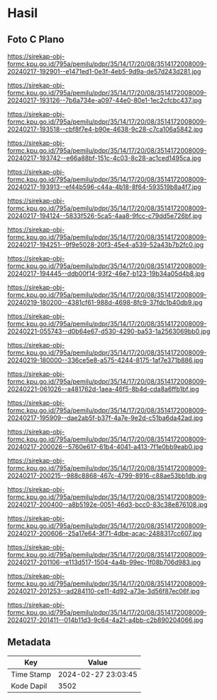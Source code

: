 # Hasil

## Foto C Plano

https://sirekap-obj-formc.kpu.go.id/795a/pemilu/pdpr/35/14/17/20/08/3514172008009-20240217-192901--e1471ed1-0e3f-4eb5-9d9a-de57d243d281.jpg

https://sirekap-obj-formc.kpu.go.id/795a/pemilu/pdpr/35/14/17/20/08/3514172008009-20240217-193126--7b6a734e-a097-44e0-80e1-1ec2cfcbc437.jpg

https://sirekap-obj-formc.kpu.go.id/795a/pemilu/pdpr/35/14/17/20/08/3514172008009-20240217-193518--cbf8f7e4-b90e-4638-9c28-c7ca106a5842.jpg

https://sirekap-obj-formc.kpu.go.id/795a/pemilu/pdpr/35/14/17/20/08/3514172008009-20240217-193742--e66a88bf-151c-4c03-8c28-ac1ced1495ca.jpg

https://sirekap-obj-formc.kpu.go.id/795a/pemilu/pdpr/35/14/17/20/08/3514172008009-20240217-193913--ef44b596-c44a-4b18-8f64-593519b8a4f7.jpg

https://sirekap-obj-formc.kpu.go.id/795a/pemilu/pdpr/35/14/17/20/08/3514172008009-20240217-194124--5833f526-5ca5-4aa8-9fcc-c79dd5e726bf.jpg

https://sirekap-obj-formc.kpu.go.id/795a/pemilu/pdpr/35/14/17/20/08/3514172008009-20240217-194251--9f9e5028-20f3-45e4-a539-52a43b7b2fc0.jpg

https://sirekap-obj-formc.kpu.go.id/795a/pemilu/pdpr/35/14/17/20/08/3514172008009-20240217-194445--ddb00f14-93f2-46e7-b123-19b34a05d4b8.jpg

https://sirekap-obj-formc.kpu.go.id/795a/pemilu/pdpr/35/14/17/20/08/3514172008009-20240219-180200--4381cf61-988d-4698-8fc9-37fdc1b40db9.jpg

https://sirekap-obj-formc.kpu.go.id/795a/pemilu/pdpr/35/14/17/20/08/3514172008009-20240221-055743--d0b64e67-d530-4290-ba53-1a2563069bb0.jpg

https://sirekap-obj-formc.kpu.go.id/795a/pemilu/pdpr/35/14/17/20/08/3514172008009-20240219-180000--336ce5e8-a575-4244-8175-1af7e371b886.jpg

https://sirekap-obj-formc.kpu.go.id/795a/pemilu/pdpr/35/14/17/20/08/3514172008009-20240221-061026--a481762d-1aea-46f5-8b4d-cda8a6ffb1bf.jpg

https://sirekap-obj-formc.kpu.go.id/795a/pemilu/pdpr/35/14/17/20/08/3514172008009-20240217-195909--dae2ab5f-b37f-4a7e-9e2d-c51ba6da42ad.jpg

https://sirekap-obj-formc.kpu.go.id/795a/pemilu/pdpr/35/14/17/20/08/3514172008009-20240217-200026--5760e617-61b4-4041-a413-7f1e0bb9eab0.jpg

https://sirekap-obj-formc.kpu.go.id/795a/pemilu/pdpr/35/14/17/20/08/3514172008009-20240217-200215--988c8868-467c-4799-8916-c88ae53bb1db.jpg

https://sirekap-obj-formc.kpu.go.id/795a/pemilu/pdpr/35/14/17/20/08/3514172008009-20240217-200400--a8b5192e-0051-46d3-bcc0-83c38e876108.jpg

https://sirekap-obj-formc.kpu.go.id/795a/pemilu/pdpr/35/14/17/20/08/3514172008009-20240217-200606--25a17e64-3f71-4dbe-acac-2488317cc607.jpg

https://sirekap-obj-formc.kpu.go.id/795a/pemilu/pdpr/35/14/17/20/08/3514172008009-20240217-201106--e113d517-1504-4a4b-99ec-1f08b706d983.jpg

https://sirekap-obj-formc.kpu.go.id/795a/pemilu/pdpr/35/14/17/20/08/3514172008009-20240217-201253--ad284110-ce11-4d92-a73e-3d56f87ec06f.jpg

https://sirekap-obj-formc.kpu.go.id/795a/pemilu/pdpr/35/14/17/20/08/3514172008009-20240217-201411--014b11d3-9c64-4a21-a4bb-c2b890204066.jpg


## Metadata

| Key        | Value               |
| ---------- | ------------------- |
| Time Stamp | 2024-02-27 23:03:45 |
| Kode Dapil | 3502                |



